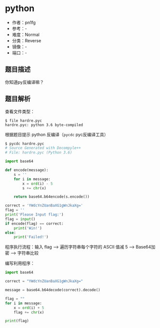 # python

- 作者：pn1fg
- 参考：-
- 难度：Normal
- 分类：Reverse
- 镜像：-
- 端口：-

## 题目描述

你知道py反编译嘛？

## 题目解析

查看文件类型：

```shell
$ file hardre.pyc
hardre.pyc: python 3.6 byte-compiled
```

根据题目提示 python 反编译（`pycdc` pyc反编译工具）

```python
$ pycdc hardre.pyc
# Source Generated with Decompyle++
# File: hardre.pyc (Python 3.6)

import base64

def encode(message):
    s = ''
    for i in message:
        x = ord(i) - 5
        s += chr(x)

    return base64.b64encode(s.encode())

correct = 'YWdcYnZUanBaXG1gWnJkaXg='
flag = ''
print('Please Input flag:')
flag = input()
if encode(flag) == correct:
    print('Win!')
else:
    print('Failed!')
```

程序执行流程：输入 flag --> 遍历字符串每个字符的 ASCII 值减 5 --> Base64加密 --> 字符串比较

编写利用程序：

```python
import base64

correct = "YWdcYnZUanBaXG1gWnJkaXg="

message = base64.b64decode(correct).decode()

flag = ""
for i in message:
    x = ord(i) + 5
    flag += chr(x)

print(flag)
```
